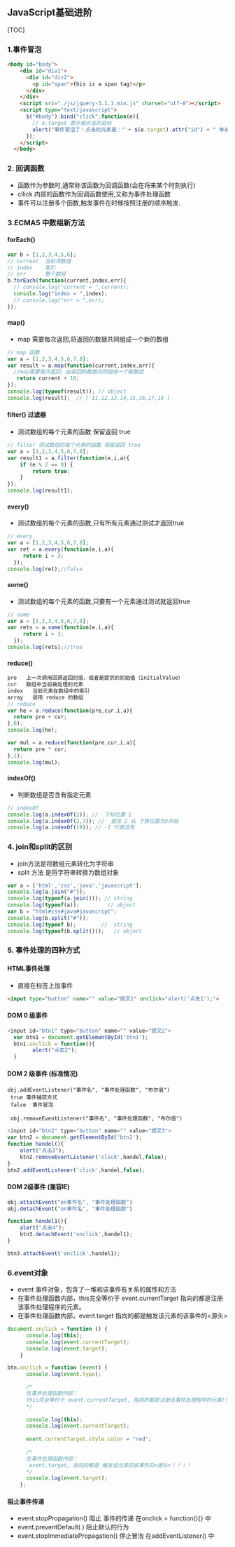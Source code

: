 ## JavaScript基础进阶

[TOC]

### 1.事件冒泡

```html
<body id="body">
    <div id="div1">
      <div id="div2">
        <p id="span">this is a span tag!</p>
      </div>
    </div>
    <script src="./js/jquery-3.1.1.min.js" charset="utf-8"></script>
    <script type="text/javascript">
      $("#body").bind("click",function(e){
        // e.target 表示被点击的目标
        alert("事件冒泡了！点击的元素是：" + $(e.target).attr("id") + " 单击事件绑定在Body上");
      });
    </script>
  </body>
```

### 2. 回调函数

- 函数作为参数时,通常称该函数为回调函数(会在将来某个时刻执行)
- cllick 内部的函数作为回调函数使用,又称为事件处理函数
- 事件可以注册多个函数,触发事件在时候按照注册的顺序触发.

### 3.ECMA5 中数组新方法

#### forEach()

```javascript
var b = [1,2,3,4,5,6];
// current  当前项数值
// index    索引
// err      整个数组
b.forEach(function(current,index,err){
  // console.log("current = ",current);
  console.log("index = ",index);
  // console.log("err = ",err);
});
```

#### map()

- map 需要每次返回,将返回的数据共同组成一个新的数组

```javascript
// map 函数
var a = [1,2,3,4,5,6,7,8];
var result = a.map(function(current,index,arr){
  //map需要每次返回，由返回的数据共同组成一个新数组
   return current + 10;
});
console.log(typeof(result)); // object
console.log(result);  // [ 11,12,13,14,15,16,17,18 ]
```

#### filter() 过滤器

- 测试数组的每个元素的函数 保留返回 true

```javascript
// filter 测试数组的每个元素的函数 保留返回 true
var a = [1,2,3,4,5,6,7,8];
var result1 = a.filter(function(e,i,a){
    if (e % 2 == 0) {
        return true;
    }
});
console.log(result1);
```

#### every()

- 测试数组的每个元素的函数,只有所有元素通过测试才返回true

```javascript
// every
var a = [1,2,3,4,5,6,7,8];
var ret = a.every(function(e,i,a){
     return i > 3;
  });
console.log(ret);//false
```

#### some()

- 测试数组的每个元素的函数,只要有一个元素通过测试就返回true

```javascript
// some
var a = [1,2,3,4,5,6,7,8];
var rets = a.some(function(e,i,a){
     return i > 3;
  });
console.log(rets);//true
```

#### reduce()

```javascript
pre   上一次调用回调返回的值，或者是提供的初始值（initialValue）        
cur   数组中当前被处理的元素          
index   当前元素在数组中的索引         
array   调用 reduce 的数组  
// reduce
var he = a.reduce(function(pre,cur,i,a){
  return pre + cur;
},0);
console.log(he);

var mul = a.reduce(function(pre,cur,i,a){
  return pre * cur;
},1);
console.log(mul);
```

#### indexOf()

- 判断数组是否含有指定元素

```javascript
// indexOf
console.log(a.indexOf(2)); //  下标位置 1
console.log(a.indexOf(2,3)); //  查找 2 从 下表位置为3开始
console.log(a.indexOf(19)); // -1 代表没有
```

### 4. join和split的区别

- join方法是将数组元素转化为字符串
- split 方法 是将字符串转换为数组对象

```javascript
var a = ['html','css','java','javascript'];
console.log(a.join("#"));
console.log(typeof(a.join())); // string
console.log(typeof(a));         // object
var b = "html#css#java#javascript";
console.log(b.split("#"));
console.log(typeof b);        //  string
console.log(typeof(b.split()));   // object
```

### 5. 事件处理的四种方式

#### HTML事件处理

- 直接在标签上加事件

```html
<input type="button" name="" value="提交1" onclick="alert('点击1');">
```

#### DOM 0 级事件

```javascript
<input id="btn1" type="button" name="" value="提交2">
  var btn1 = document.getElementById('btn1');
  btn1.onclick = function(){
        alert("点击2");
  }
```

#### DOM 2 级事件 (标准情况)

```
obj.addEventListener("事件名", "事件处理函数", "布尔值")
 true 事件捕获方式
 false  事件冒泡

 obj.removeEventListener("事件名", "事件处理函数", "布尔值")
```

```JavaScript
<input id="btn2" type="button" name="" value="提交3">
var btn2 = document.getElementById('btn2');
function handel(){
    alert("点击3");
    btn2.removeEventListener('click',handel,false);
}
btn2.addEventListener('click',handel,false);
```

#### DOM 2级事件 (兼容IE)

```javascript
obj.attachEvent("on事件名", "事件处理函数")
obj.detachEvent("on事件名", "事件处理函数")

function handel1(){
    alert("点击4");
    btn3.detachEvent('onclick',handel1);
}

btn3.attachEvent('onclick',handel1);
```

### 6.event对象

- event 事件对象，包含了一堆和该事件有关系的属性和方法
- 在事件处理函数内部，this完全等价于 event.currentTarget 指向的都是注册该事件处理程序的元素。
- 在事件处理函数内部，event.target 指向的都是触发该元素的该事件的<源头>

```javascript
document.onclick = function () {
      console.log(this);
      console.log(event.currentTarget);
      console.log(event.target);
    }

btn.onclick = function (event) {
      console.log(event.type);

      /*
      在事件处理函数内部：
      this完全等价于 event.currentTarget, 指向的都是注册该事件处理程序的元素!!!
      */
  
      console.log(this);
      console.log(event.currentTarget);
      
      event.currentTarget.style.color = "red";
  
      /*
      在事件处理函数内部：
       event.target, 指向的都是 触发该元素的该事件的<源头>！！！！
      */
      console.log(event.target);
    };
```

#### 阻止事件传递

- event.stopPropagation()   阻止 事件的传递  在onclick = function(){}  中
- event.preventDefault( )  阻止默认的行为
- event.stopImmediatePropagation()   停止冒泡  在addEventListener() 中











